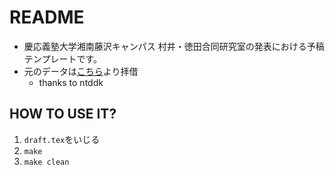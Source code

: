 # README
* 慶応義塾大学湘南藤沢キャンパス 村井・徳田合同研究室の発表における予稿テンプレートです。
* 元のデータは[こちら](https://gist.github.com/ntddk/f842cabe4298a2f988b9)より拝借
    - thanks to ntddk

## HOW TO USE IT?
1. `draft.tex`をいじる
2. `make`
3. `make clean`
